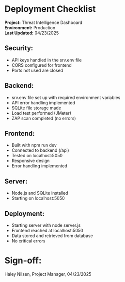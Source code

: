 # **Deployment Checklist**

**Project:** Threat Intelligence Dashboard  
**Environment:** Production  
**Last Updated:** 04/23/2025

## **Security:**

- API keys handled in the srv.env file  
- CORS configured for frontend   
- Ports not used are closed

## **Backend:**

- srv.env file set up with required environment variables  
- API error handling implemented  
- SQLite file storage made  
- Load test performed (JMeter)  
- ZAP scan completed (no errors)

## **Frontend:** 

- Built with npm run dev  
- Connected to backend (/api)  
- Tested on localhost:5050  
- Responsive design  
- Error handling implemented 

## **Server:**

- Node.js and SQLite installed  
- Starting on localhost:5050

## **Deployment:**

- Starting server with node server.js   
- Frontend reached at localhost:5050  
- Data stored and retrieved from database  
- No critical errors

# **Sign-off:**

Haley Nilsen, Project Manager, 04/23/2025